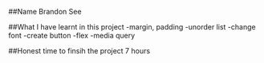 ##Name
Brandon See

##What I have learnt in this project
-margin, padding
-unorder list
-change font
-create button
-flex
-media query

##Honest time to finsih the project
7 hours

